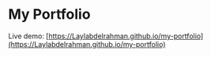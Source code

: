 # My Portfolio
Live demo: [https://Laylabdelrahman.github.io/my-portfolio](https://Laylabdelrahman.github.io/my-portfolio)
